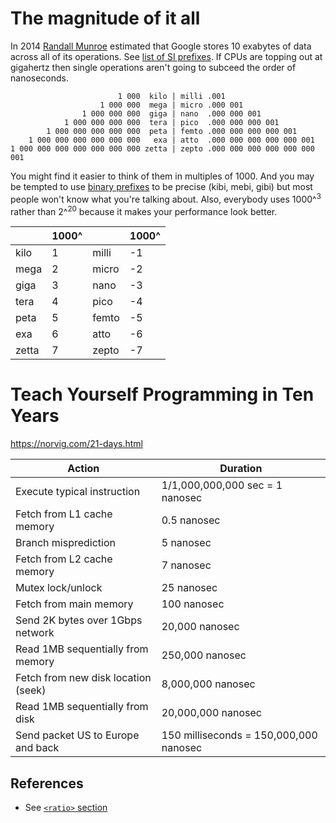 
# The magnitude of it all

In 2014 [Randall Munroe](https://www.youtube.com/watch?v=I64CQp6z0Pk) estimated
that Google stores 10 exabytes of data across all of its operations. See [list
of SI
prefixes](https://en.wikipedia.org/wiki/Metric_prefix#List_of_SI_prefixes). If
CPUs are topping out at gigahertz then single operations aren't going to
subceed the order of nanoseconds.

```text
                        1 000  kilo | milli .001
                    1 000 000  mega | micro .000 001
                1 000 000 000  giga | nano  .000 000 001
            1 000 000 000 000  tera | pico  .000 000 000 001
        1 000 000 000 000 000  peta | femto .000 000 000 000 001
    1 000 000 000 000 000 000   exa | atto  .000 000 000 000 000 001
1 000 000 000 000 000 000 000 zetta | zepto .000 000 000 000 000 000 001
```

You might find it easier to think of them in multiples of 1000. And you may be
tempted to use [binary prefixes](https://en.wikipedia.org/wiki/Binary_prefix)
to be precise (kibi, mebi, gibi) but most people won't know what you're talking
about. Also, everybody uses 1000^<sup>3</sup> rather than 2^<sup>20</sup>
because it makes your performance look better.

| | 1000^ | | 1000^ |
| ----- | ----- | ----- | ----- |
| kilo | 1 | milli | -1 |
| mega | 2 | micro | -2 |
| giga | 3 | nano | -3 |
| tera | 4 | pico | -4 |
| peta | 5 | femto | -5 |
| exa | 6 | atto | -6 |
| zetta | 7 | zepto | -7 |

# Teach Yourself Programming in Ten Years
https://norvig.com/21-days.html

| Action | Duration |
| --- | --- |
| Execute typical instruction | 1/1,000,000,000 sec = 1 nanosec |
| Fetch from L1 cache memory| 0.5 nanosec |
| Branch misprediction| 5 nanosec |
| Fetch from L2 cache memory| 7 nanosec |
| Mutex lock/unlock| 25 nanosec |
| Fetch from main memory| 100 nanosec |
| Send 2K bytes over 1Gbps network| 20,000 nanosec |
| Read 1MB sequentially from memory| 250,000 nanosec |
| Fetch from new disk location (seek)| 8,000,000 nanosec |
| Read 1MB sequentially from disk| 20,000,000 nanosec |
| Send packet US to Europe and back| 150 milliseconds = 150,000,000 nanosec |

## References
- See [`<ratio>` section](http://www.open-std.org/jtc1/sc22/wg21/docs/papers/2008/n2661.htm)

